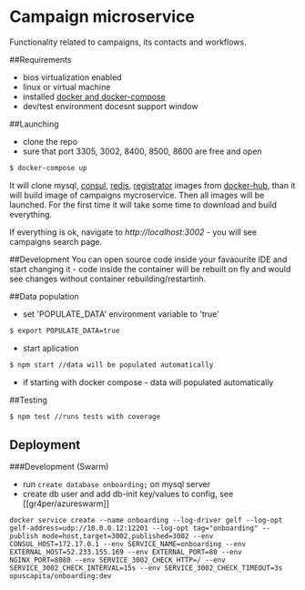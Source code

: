 # Campaign microservice
Functionality related to campaigns, its contacts and workflows.

##Requirements
- bios virtualization enabled
- linux or virtual machine
- installed [docker and docker-compose](https://www.docker.com/)
- dev/test environment docesnt support window

##Launching
- clone the repo
- sure that port 3305, 3002, 8400, 8500, 8600 are free and open
```bash
$ docker-compose up
```
It will clone mysql, [consul](https://www.consul.io/), [redis](https://redis.io/), [registrator](http://gliderlabs.com/registrator/latest/) images from [docker-hub](https://hub.docker.com/), than it will build image of campaigns mycroservice. Then all images will be launched. For the first time it will take some time to download and build everything.

If everything is ok, navigate to _http://localhost:3002_ - you will see campaigns search page.

##Development
You can open source code inside your favaourite IDE and start changing it - code inside
the container will be rebuilt on fly and would see changes without container rebuilding/restartinh.

##Data population
- set 'POPULATE_DATA' environment variable to 'true'  
```bash
$ export POPULATE_DATA=true
```
- start aplication
```bash
$ npm start //data will be populated automatically
```
- if starting with docker compose - data will populated automatically

##Testing
```bash
$ npm test //runs tests with coverage
```

## Deployment
###Development (Swarm)
* run `create database onboarding;` on mysql server
* create db user and add db-init key/values to config, see [[gr4per/azureswarm]]
```
docker service create --name onboarding --log-driver gelf --log-opt gelf-address=udp://10.0.0.12:12201 --log-opt tag="onboarding" --publish mode=host,target=3002,published=3002 --env CONSUL_HOST=172.17.0.1 --env SERVICE_NAME=onboarding --env EXTERNAL_HOST=52.233.155.169 --env EXTERNAL_PORT=80 --env NGINX_PORT=8080 --env SERVICE_3002_CHECK_HTTP=/ --env SERVICE_3002_CHECK_INTERVAL=15s --env SERVICE_3002_CHECK_TIMEOUT=3s opuscapita/onboarding:dev
```
